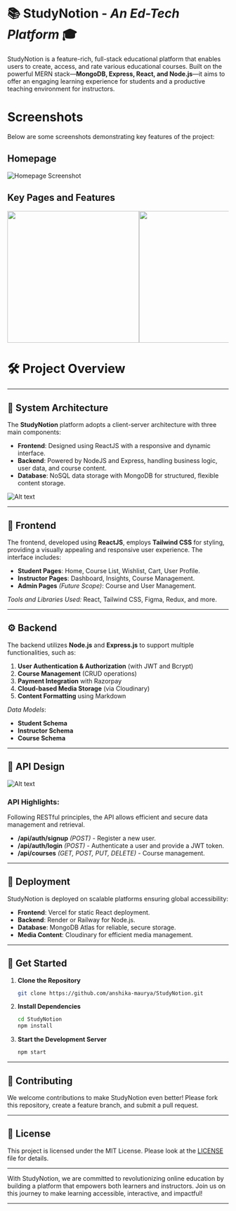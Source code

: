 # 📚 **StudyNotion** - *An Ed-Tech Platform* 🎓

StudyNotion is a feature-rich, full-stack educational platform that enables users to create, access, and rate various educational courses. Built on the powerful MERN stack—**MongoDB, Express, React, and Node.js**—it aims to offer an engaging learning experience for students and a productive teaching environment for instructors.

# Screenshots

Below are some screenshots demonstrating key features of the project:

## Homepage
![Homepage Screenshot](https://github.com/anshika-maurya/Ed-tech-Platform/raw/main/src/assets/Images/Screenshots/1_Homepage.jpeg)

## Key Pages and Features

<div style="width: 100%; overflow: hidden;">
   <div style="display: flex; width: 400%; animation: slide 12s infinite;">
      <img src="https://github.com/anshika-maurya/Ed-tech-Platform/raw/main/src/assets/Images/Screenshots/6_Login.png"  width="300">
      <img src="https://github.com/anshika-maurya/Ed-tech-Platform/raw/main/src/assets/Images/Screenshots/7_SignIn.png" width="300">
      <img src="https://github.com/anshika-maurya/Ed-tech-Platform/raw/main/src/assets/Images/Screenshots/5_AboutUs.png"  width="300">
      <img src="https://github.com/anshika-maurya/Ed-tech-Platform/raw/main/src/assets/Images/Screenshots/4_ContactUs.png" width="300">
      <img src="https://github.com/anshika-maurya/Ed-tech-Platform/raw/main/src/assets/Images/Screenshots/8_EnterEmailResetPassword.png"      width="300">
      <img src="https://github.com/anshika-maurya/Ed-tech-Platform/raw/main/src/assets/Images/Screenshots/9_ResendEmail.png" width="300">
      <img src="https://github.com/anshika-maurya/Ed-tech-Platform/raw/main/src/assets/Images/Screenshots/10_Setnewpassword.png"  width="300">
      <img src="https://github.com/anshika-maurya/Ed-tech-Platform/raw/main/src/assets/Images/Screenshots/11_InstructorDashboard.png" width="300">
      <img src="https://github.com/anshika-maurya/Ed-tech-Platform/raw/main/src/assets/Images/Screenshots/13_Addcourse.png"      width="300">
      <img src="https://github.com/anshika-maurya/Ed-tech-Platform/raw/main/src/assets/Images/Screenshots/14_Course-builder.png" width="300">
      <img src="https://github.com/anshika-maurya/Ed-tech-Platform/raw/main/src/assets/Images/Screenshots/15_Addinglecture.png" width="300">
      <img src="https://github.com/anshika-maurya/Ed-tech-Platform/raw/main/src/assets/Images/Screenshots/16_Publish.png"  width="300">
      <img src="https://github.com/anshika-maurya/Ed-tech-Platform/raw/main/src/assets/Images/Screenshots/17_InstructorCourses.png" width="300">
      <img src="https://github.com/anshika-maurya/Ed-tech-Platform/raw/main/src/assets/Images/Screenshots/18_DeleteCourse-modal.png"      width="300">
      <img src="https://github.com/anshika-maurya/Ed-tech-Platform/raw/main/src/assets/Images/Screenshots/19_StudentDashboard.png" width="300">
      <img src="https://github.com/anshika-maurya/Ed-tech-Platform/raw/main/src/assets/Images/Screenshots/20_Settings.png"      width="300">
      <img src="https://github.com/anshika-maurya/Ed-tech-Platform/raw/main/src/assets/Images/Screenshots/21_Log-outModal.png" width="300">
   </div>
</div>




# 🛠️ **Project Overview**


---

## 🧱 **System Architecture**

The **StudyNotion** platform adopts a client-server architecture with three main components:
- **Frontend**: Designed using ReactJS with a responsive and dynamic interface.
- **Backend**: Powered by NodeJS and Express, handling business logic, user data, and course content.
- **Database**: NoSQL data storage with MongoDB for structured, flexible content storage.

![Alt text](https://github.com/anshika-maurya/Ed-tech-Platform/raw/main/src/assets/Images/architecture.png)

---

## 🎨 **Frontend**

The frontend, developed using **ReactJS**, employs **Tailwind CSS** for styling, providing a visually appealing and responsive user experience. The interface includes:
- **Student Pages**: Home, Course List, Wishlist, Cart, User Profile.
- **Instructor Pages**: Dashboard, Insights, Course Management.
- **Admin Pages** *(Future Scope)*: Course and User Management.

*Tools and Libraries Used:* React, Tailwind CSS, Figma, Redux, and more.

---

## ⚙️ **Backend**

The backend utilizes **Node.js** and **Express.js** to support multiple functionalities, such as:
1. **User Authentication & Authorization** (with JWT and Bcrypt)
2. **Course Management** (CRUD operations)
3. **Payment Integration** with Razorpay
4. **Cloud-based Media Storage** (via Cloudinary)
5. **Content Formatting** using Markdown

*Data Models*:
- **Student Schema**
- **Instructor Schema**
- **Course Schema**

---

## 📡 **API Design**

![Alt text](https://github.com/anshika-maurya/Ed-tech-Platform/raw/main/src/assets/Images/schema.png)

### API Highlights:
Following RESTful principles, the API allows efficient and secure data management and retrieval.
- **/api/auth/signup** *(POST)* - Register a new user.
- **/api/auth/login** *(POST)* - Authenticate a user and provide a JWT token.
- **/api/courses** *(GET, POST, PUT, DELETE)* - Course management.

---

## 🚀 **Deployment**

StudyNotion is deployed on scalable platforms ensuring global accessibility:
- **Frontend**: Vercel for static React deployment.
- **Backend**: Render or Railway for Node.js.
- **Database**: MongoDB Atlas for reliable, secure storage.
- **Media Content**: Cloudinary for efficient media management.

---



## 🧩 **Get Started**

1. **Clone the Repository**
   ```bash
   git clone https://github.com/anshika-maurya/StudyNotion.git
   ```
2. **Install Dependencies**
   ```bash
   cd StudyNotion
   npm install
   ```
3. **Start the Development Server**
   ```bash
   npm start
   ```

---

## 🤝 **Contributing**

We welcome contributions to make StudyNotion even better! Please fork this repository, create a feature branch, and submit a pull request.

---

## 📄 **License**

This project is licensed under the MIT License. Please look at the [LICENSE](LICENSE) file for details.

---

With StudyNotion, we are committed to revolutionizing online education by building a platform that empowers both learners and instructors. Join us on this journey to make learning accessible, interactive, and impactful!

---